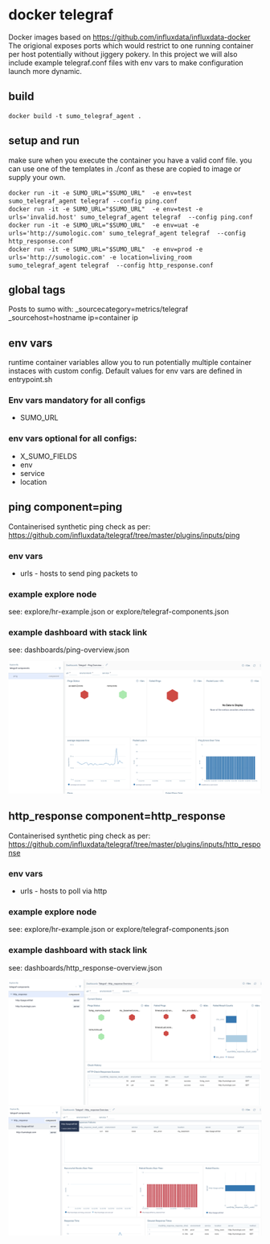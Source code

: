 # docker telegraf
Docker images based on https://github.com/influxdata/influxdata-docker
The origional exposes ports which would restrict to one running container per host potentially without jiggery pokery.
In this project we will also include example telegraf.conf files with env vars to make configuration launch more dynamic.

## build
```
docker build -t sumo_telegraf_agent .
```
## setup and run
make sure when you execute the container you have a valid conf file.
you can use one of the templates in ./conf as these are copied to image or supply your own.

```
docker run -it -e SUMO_URL="$SUMO_URL"  -e env=test sumo_telegraf_agent telegraf --config ping.conf
docker run -it -e SUMO_URL="$SUMO_URL"  -e env=test -e urls='invalid.host' sumo_telegraf_agent telegraf  --config ping.conf
docker run -it -e SUMO_URL="$SUMO_URL"  -e env=uat -e urls='http://sumologic.com' sumo_telegraf_agent telegraf  --config http_response.conf
docker run -it -e SUMO_URL="$SUMO_URL"  -e env=prod -e urls='http://sumologic.com' -e location=living_room sumo_telegraf_agent telegraf  --config http_response.conf

```


## global tags
Posts to sumo with:
_sourcecategory=metrics/telegraf
_sourcehost=hostname
ip=container ip

## env vars
runtime container variables allow you to run potentially multiple container instaces with custom config.
Default values for env vars are defined in entrypoint.sh

### Env vars mandatory for all configs
- SUMO_URL 

### env vars optional for all configs:
- X_SUMO_FIELDS
- env
- service
- location

## ping component=ping
Containerised synthetic ping check as per: https://github.com/influxdata/telegraf/tree/master/plugins/inputs/ping

### env vars
- urls - hosts to send ping packets to

### example explore node
see: explore/hr-example.json or explore/telegraf-components.json

### example dashboard with stack link 
see: dashboards/ping-overview.json

![../docs/ping-explore.png](../docs/ping-explore.png "component hierarchy")


## http_response component=http_response
Containerised synthetic ping check as per: https://github.com/influxdata/telegraf/tree/master/plugins/inputs/http_response

### env vars
- urls - hosts to poll via http

### example explore node
see: explore/hr-example.json or explore/telegraf-components.json

### example dashboard with stack link 
see: dashboards/http_response-overview.json

![../docs/http_response-explore1.png](../docs/http_response-explore1.png "component hierarchy")
![../docs/http_response-explore2.png](../docs/http_response-explore2.png "component hierarchy")






